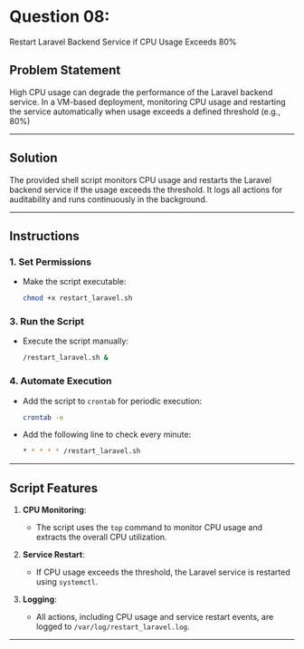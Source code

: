 
# Question 08: 
Restart Laravel Backend Service if CPU Usage Exceeds 80%

## Problem Statement

High CPU usage can degrade the performance of the Laravel backend service. In a VM-based deployment, monitoring CPU usage and restarting the service automatically when usage exceeds a defined threshold (e.g., 80%)

---

## Solution

The provided shell script monitors CPU usage and restarts the Laravel backend service if the usage exceeds the threshold. It logs all actions for auditability and runs continuously in the background.

---

## Instructions



### 1. Set Permissions
- Make the script executable:
  ```bash
  chmod +x restart_laravel.sh
  ```

### 3. Run the Script
- Execute the script manually:
  ```bash
  /restart_laravel.sh &
  ```

### 4. Automate Execution
- Add the script to `crontab` for periodic execution:
  ```bash
  crontab -e
  ```
- Add the following line to check every minute:
  ```bash
  * * * * * /restart_laravel.sh
  ```

---

## Script Features

1. **CPU Monitoring**:
   - The script uses the `top` command to monitor CPU usage and extracts the overall CPU utilization.

2. **Service Restart**:
   - If CPU usage exceeds the threshold, the Laravel service is restarted using `systemctl`.

3. **Logging**:
   - All actions, including CPU usage and service restart events, are logged to `/var/log/restart_laravel.log`.

---